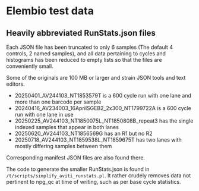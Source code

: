 # Elembio test data

## Heavily abbreviated RunStats.json files

Each JSON file has been truncated to only 6 samples (The default 4 controls,
2 named samples), and all data pertaining to cycles and histograms has been
reduced to empty lists so that the files are conveniently small.

Some of the originals are 100 MB or larger and strain JSON tools and text
editors.

- 20250401_AV244103_NT1853579T is a 600 cycle run with one lane and more than one barcode per sample
- 20240416_AV234003_16AprilSGEB2_2x300_NT1799722A is a 600 cycle run with one lane in use
- 20250225_AV244103_NT1850075L_NT1850808B_repeat3 has the single indexed samples
  that appear in both lanes
- 20250620_AV244103_NT1856569G has an R1 but no R2
- 20250718_AV244103_NT1859538L_NT1859675T has two lanes with mostly differing samples
  between them

Corresponding manifest JSON files are also found there.

The code to generate the smaller RunStats.json is found in
`/t/scripts/simplify_aviti_runstats.pl`. It rather crudely removes data not
pertinent to npg_qc at time of writing, such as per base cycle statistics.
